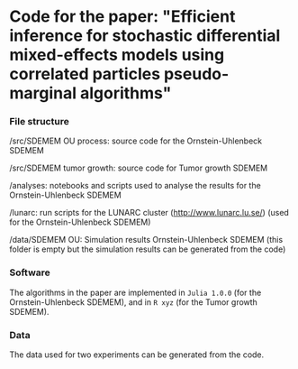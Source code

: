 # Code for the paper: "Efficient inference for stochastic differential mixed-effects models using correlated particles pseudo-marginal algorithms"

### File structure

/src/SDEMEM OU process: source code for the Ornstein-Uhlenbeck SDEMEM

/src/SDEMEM tumor growth: source code for Tumor growth SDEMEM

/analyses: notebooks and scripts used to analyse the results for the Ornstein-Uhlenbeck SDEMEM

/lunarc: run scripts for the LUNARC cluster (http://www.lunarc.lu.se/) (used for the Ornstein-Uhlenbeck SDEMEM)

/data/SDEMEM OU: Simulation results Ornstein-Uhlenbeck SDEMEM (this folder is empty but the simulation results can be generated from the code)

### Software 

The algorithms in the paper are implemented in `Julia 1.0.0` (for the Ornstein-Uhlenbeck SDEMEM), and in `R xyz` (for the Tumor growth SDEMEM).

### Data 

The data used for two experiments can be generated from the code. 


